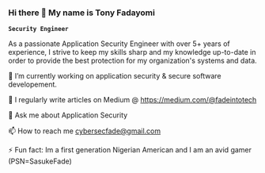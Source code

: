### Hi there 👋 My name is Tony Fadayomi

**`Security Engineer`**

As a passionate Application Security Engineer with over 5+ years of experience, I strive to keep my skills sharp and my knowledge up-to-date in order to provide the best protection for my organization's systems and data. 

🔭 I’m currently working on application security & secure software developement.

📝 I regularly write articles on Medium @ https://medium.com/@fadeintotech

💬 Ask me about Application Security

📫 How to reach me cybersecfade@gmail.com

⚡ Fun fact: Im a first generation Nigerian American and I am an avid gamer (PSN=SasukeFade)
